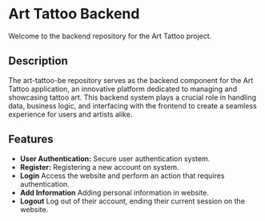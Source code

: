 # Art Tattoo Backend

Welcome to the backend repository for the Art Tattoo project.

## Description

The art-tattoo-be repository serves as the backend component for the Art Tattoo application, an innovative platform dedicated to managing and showcasing tattoo art. This backend system plays a crucial role in handling data, business logic, and interfacing with the frontend to create a seamless experience for users and artists alike.

## Features

- **User Authentication:** Secure user authentication system.
- **Register:** Registering a new account on  system.
- **Login** Access the website and perform an action that requires authentication.
- **Add Information** Adding personal information in website.
- **Logout** Log out of their account, ending their current session on the website.